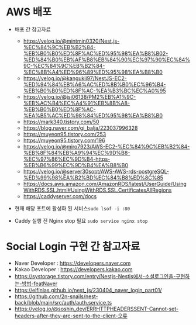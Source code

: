 # AWS 배포

-   배포 간 참고자료

    -   https://velog.io/@mintmin0320/Nest.js-%EC%84%9C%EB%B2%84-%EB%B0%B0%ED%8F%AC%ED%95%98%EA%B8%B02-%ED%84%B0%EB%AF%B8%EB%84%90%EC%97%90%EC%84%9C-%EC%84%9C%EB%B2%84-%EC%8B%A4%ED%96%89%ED%95%98%EA%B8%B0
    -   https://velog.io/@kangukii97/NestJS-EC2-%ED%94%84%EB%A6%AC%ED%8B%B0%EC%96%B4-%EB%B0%B0%ED%8F%AC-%EA%B3%BC%EC%A0%95
    -   https://velog.io/@jsi06138/PM2%EB%A1%9C-%EB%AC%B4%EC%A4%91%EB%8B%A8-%EB%B0%B0%ED%8F%AC-%EA%B5%AC%ED%98%84%ED%95%98%EA%B8%B0
    -   https://mark340.tistory.com/50
    -   https://blog.naver.com/gi_balja/223037996328
    -   https://muyeon95.tistory.com/253
    -   https://muyeon95.tistory.com/196
    -   https://velog.io/@miro7923/AWS-EC2-%EC%84%9C%EB%B2%84-%EB%8F%84%EB%A9%94%EC%9D%B8-%EC%97%86%EC%9D%B4-https-%EB%B6%99%EC%9D%B4%EA%B8%B0
    -   https://velog.io/@server30sopt/AWS-AWS-rds-postgreSQL-%ED%99%98%EA%B2%BD%EC%84%B8%ED%8C%85
    -   https://docs.aws.amazon.com/AmazonRDS/latest/UserGuide/UsingWithRDS.SSL.html#UsingWithRDS.SSL.CertificatesAllRegions
    -   https://caddyserver.com/docs

-   현재 해당 포트에 활성화 된 서비스`sudo lsof -i :80`
-   Caddy 실행 전 Nginx stop 필요 `sudo service nginx stop`

# Social Login 구현 간 참고자료

-   Naver Developer : https://developers.naver.com
-   Kakao Developer : https://developers.kakao.com
-   https://systorage.tistory.com/entry/Nestjs-Nestjs에서-소셜로그인을-구현하는-방법-featNaver
-   https://elfinlas.github.io/nest_js/230404_naver_login_part01/
-   https://github.com/2n-snails/nest-back/blob/main/src/auth/auth.service.ts
-   https://velog.io/@soshin_dev/ERRHTTPHEADERSSENT-Cannot-set-headers-after-they-are-sent-to-the-client-오류
